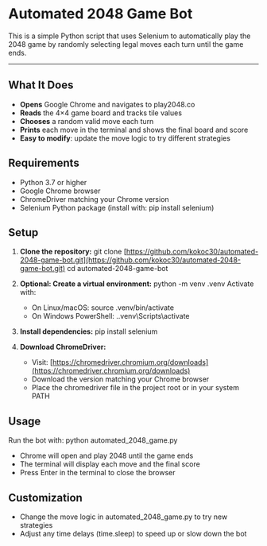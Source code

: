 # Automated 2048 Game Bot

This is a simple Python script that uses Selenium to automatically play the 2048 game by randomly selecting legal moves each turn until the game ends.

---

## What It Does

* **Opens** Google Chrome and navigates to play2048.co
* **Reads** the 4×4 game board and tracks tile values
* **Chooses** a random valid move each turn
* **Prints** each move in the terminal and shows the final board and score
* **Easy to modify**: update the move logic to try different strategies

## Requirements

* Python 3.7 or higher
* Google Chrome browser
* ChromeDriver matching your Chrome version
* Selenium Python package (install with: pip install selenium)

## Setup

1. **Clone the repository:**
   git clone [https://github.com/kokoc30/automated-2048-game-bot.git](https://github.com/kokoc30/automated-2048-game-bot.git)
   cd automated-2048-game-bot
2. **Optional: Create a virtual environment:**
   python -m venv .venv
   Activate with:

   * On Linux/macOS: source .venv/bin/activate
   * On Windows PowerShell: ..venv\Scripts\activate
3. **Install dependencies:**
   pip install selenium
4. **Download ChromeDriver:**

   * Visit: [https://chromedriver.chromium.org/downloads](https://chromedriver.chromium.org/downloads)
   * Download the version matching your Chrome browser
   * Place the chromedriver file in the project root or in your system PATH

## Usage

Run the bot with:
python automated\_2048\_game.py

* Chrome will open and play 2048 until the game ends
* The terminal will display each move and the final score
* Press Enter in the terminal to close the browser

## Customization

* Change the move logic in automated\_2048\_game.py to try new strategies
* Adjust any time delays (time.sleep) to speed up or slow down the bot




